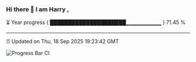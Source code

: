 ### Hi there 👋 I am Harry , 

⏳ Year progress { █████████████████████▁▁▁▁▁▁▁▁▁ } 71.45 %

---

⏰ Updated on Thu, 18 Sep 2025 19:23:42 GMT

![Progress Bar CI](https://github.com/duykhang68/duykhang68/workflows/Progress%20Bar%20CI/badge.svg)
